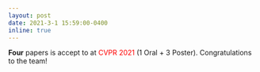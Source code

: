 ```yaml
---
layout: post
date: 2021-3-1 15:59:00-0400
inline: true
---
```


**Four** papers is accept to at <font color=red>CVPR 2021</font> (1 Oral + 3 Poster). Congratulations to the team!
